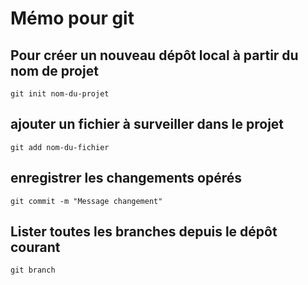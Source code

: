 # Mémo pour git

## Pour créer un nouveau dépôt local à partir du nom de projet
`git init nom-du-projet`

## ajouter un fichier à surveiller dans le projet
`git add nom-du-fichier`

## enregistrer les changements opérés
`git commit -m "Message changement"`

## Lister toutes les branches depuis le dépôt courant
`git branch`
